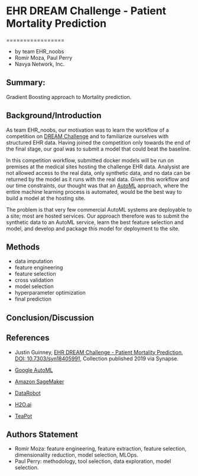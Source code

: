 # EHR DREAM Challenge - Patient Mortality Prediction
=================
- by team EHR_noobs
- Romir Moza, Paul Perry
- Navya Network, Inc.

## Summary:
Gradient Boosting approach to Mortality prediction.

## Background/Introduction

<!--
(suggested limit 200 words)
Please try to address the following points:

What is the motivation for your approach? This will include any previous work and observations that you have made about the data to suggest your approach is a good one. Provide the reader with an intuition of how you approached the problem
What is the underlying methodology used (e.g., SVM or regression)?
Where there any novel approaches taken in regards to
-->

As team EHR_noobs, our motivation was to learn the workflow of a
competition on [DREAM Challenge]() and to familiarize ourselves with
structured EHR data.  Having joined the competition only towards the
end of the final stage, our goal was to submit a model that could beat
the baseline.

In this competition workflow, submitted docker models will be run on
premises at the medical sites hosting the challenge EHR
data. Analysist are not allowed access to the real data, only
synthetic data, and no data can be returned by the model as it runs
with the real data. Given this workflow and our time constraints, our
thought was that an
[AutoML](https://en.wikipedia.org/wiki/Automated_machine_learning)
approach, where the entire machine learning process is automated,
would be the best way to build a model at the hosting site.

The problem is that very few commercial AutoML systems are deployable
to a site; most are hosted services. Our approach therefore was to
submit the synthetic data to an AutoML service, learn the best feature
selection and model, and develop and package this model for deployment
to the site.


## Methods
<!--
(suggested limit 800 words)

The methods should cover a full description of your methods so a reader can reproduce them. Please cover how you processed the data, if any data was imputed or manipulated in any way (e.g., you mapped data onto pathways or combined different datasets), the underlying algorithm, any modifications to the underlying method of importance, the incorporation of outside data, and the approach to predict submitted data.
If you submitted multiple predictions, please specify which is the difference among them (e.g. only parameters tuning or different algorithms). If needed, you can decide to write one sub-paragraph for each submission.
-->
- data imputation
- feature engineering
- feature selection
- cross validation
- model selection
- hyperparameter optimization
- final prediction

## Conclusion/Discussion

<!--
(suggested limit 200 words)

This section should include a short summary and any insights gained during the algorithm. For example, which dataset was most informative? You can include future directions. You may also add some discussion on the general performance of your methodology (if you wish) and if there were pitfalls, what are they?
-->

## References

<!--
(suggested limit 10 references)

Don't forget to reference your specific challenge (e.g. NIEHS-NCATS-UNC DREAM Toxicogenetics Challenge (syn1761567)).
-->
- Justin Guinney, [EHR DREAM Challenge - Patient Mortality Prediction](https://www.synapse.org/#!Synapse:syn18405991/wiki/589657),
[DOI: 10.7303/syn18405991](https://doi.org/10.7303/syn18405991), Collection published 2019 via Synapse.

- [Google AutoML](https://ai.googleblog.com/2019/05/an-end-to-end-automl-solution-for.html)
- [Amazon SageMaker]()
- [DataRobot](https://www.datarobot.com)
- [H2O.ai]()
- [TeaPot]()


## Authors Statement
<!-- Please list all author's contributions -->
- Romir Moza: feature engineering, feature extraction, feature selection, dimensionality reduction, model selection, MLOps.
- Paul Perry: methodology, tool selection, data exploration, model selection.


